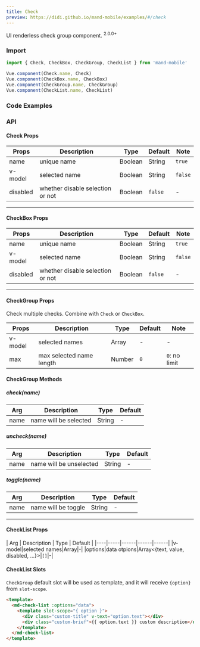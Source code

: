 ```yaml
---
title: Check
preview: https://didi.github.io/mand-mobile/examples/#/check
---
```


UI renderless check group component. <sup class="version-after">2.0.0+</sup>

### Import

```javascript
import { Check, CheckBox, CheckGroup, CheckList } from 'mand-mobile'

Vue.component(Check.name, Check)
Vue.component(CheckBox.name, CheckBox)
Vue.component(CheckGroup.name, CheckGroup)
Vue.component(CheckList.name, CheckList)
```

### Code Examples
<!-- DEMO -->

### API

#### Check Props
| Props | Description | Type | Default | Note |
|----|-----|------|------|------|
|name|unique name|Boolean|String|`true`|-|
|v-model|selected name|Boolean|String|`false`|-|
|disabled|whether disable selection or not|Boolean|`false`|-|

---

#### CheckBox Props
| Props | Description | Type | Default | Note |
|----|-----|------|------|------|
|name|unique name|Boolean|String|`true`|-|
|v-model|selected name|Boolean|String|`false`|-|
|disabled|whether disable selection or not|Boolean|`false`|-|

---

#### CheckGroup Props
Check multiple checks. Combine with `Check` or `CheckBox`.

| Props | Description | Type | Default | Note |
|----|-----|------|------|------|
|v-model|selected names|Array|-|-|
|max|max selected name length|Number|`0`|`0`: no limit|

#### CheckGroup Methods

##### check(name)

| Arg | Description | Type | Default |
|----|-----|------|------|
|name|name will be selected|String|-|

##### uncheck(name)

| Arg | Description | Type | Default |
|----|-----|------|------|
|name|name will be unselected|String|-|

##### toggle(name)

| Arg | Description | Type | Default |
|----|-----|------|------|
|name|name will be toggle|String|-|

---

#### CheckList Props
| Arg | Description | Type | Default |
|----|-----|------|------|------|
|v-model|selected names|Array|-|
|options|data otpions|Array<{text, value, disabled, ...}>|`[]`|-|

#### CheckList Slots
`CheckGroup` default slot will be used as template, and it will receive `{option}` from `slot-scope`.

```html
<template>
  <md-check-list :options="data">
    <template slot-scope="{ option }">
      <div class="custom-title" v-text="option.text"></div>
      <div class="custom-brief">{{ option.text }} custom description</div>
    </template>
  </md-check-list>
</template>
```
